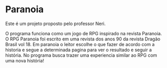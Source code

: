 # Paranoia
Este é um projeto proposto pelo professor Neri.

O programa funciona como um jogo de RPG inspirado na revista Paranoia.
O RPG Paranoia foi escrito em uma revista dos anos 90 da revista Dragão Brasil vol 18.
Em paranoia o leitor escolhe o que fazer de acordo com a historia e segue a determinada pagina para ver o resultado e seguir a história.
No programa busca trazer uma experiencia similar ao RPG com uma nova história!
